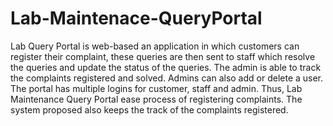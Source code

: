 # Lab-Maintenace-QueryPortal
Lab Query Portal is web-based an application in which customers can register their complaint, these queries are then sent to staff which resolve the queries and update the status of the queries. The admin is able to track the complaints registered and solved. Admins can also add or delete a user. The portal has multiple logins for customer, staff and admin. Thus, Lab Maintenance Query Portal ease process of registering complaints. The system proposed also keeps the track of the complaints registered.

